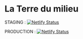 # La Terre du milieu

STAGING : [![Netlify Status](https://api.netlify.com/api/v1/badges/37da5863-1738-4c26-87d3-87deb41c9b29/deploy-status)](https://staging.laterredumilieu.com/)

PRODUCTION : [![Netlify Status](https://api.netlify.com/api/v1/badges/7428330d-6ff0-49e0-971d-743a22da45cd/deploy-status)](https://www.laterredumilieu.com/)
